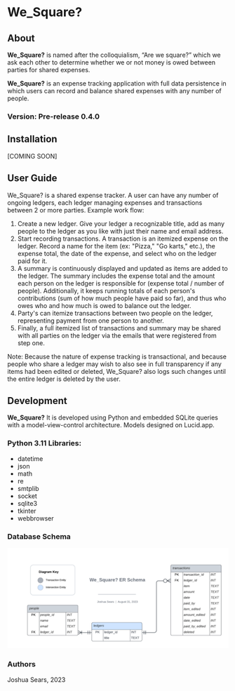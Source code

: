 # We_Square?

## About

**We_Square?** is named after the colloquialism, “Are we square?” which we ask each other to determine whether we or not money is owed between parties for shared expenses.

**We_Square?** is an expense tracking application with full data persistence in which users can record and balance shared expenses with any number of people.

### Version: Pre-release 0.4.0

## Installation

[COMING SOON]

## User Guide

We_Square? is a shared expense tracker. A user can have any number of ongoing ledgers, each ledger managing expenses and transactions between 2 or more parties.
Example work flow: 
1. Create a new ledger. Give your ledger a recognizable title, add as many people to the ledger as you like with just their name and email address.
2. Start recording transactions. A transaction is an itemized expense on the ledger. Record a name for the item (ex: "Pizza," "Go karts," etc.), the expense total, the date of the expense, and select who on the ledger paid for it.
3. A summary is continuously displayed and updated as items are added to the ledger. The summary includes the expense total and the amount each person on the ledger is responsible for (expense total / number of people). Additionally, it keeps running totals of each person's contributions (sum of how much people have paid so far), and thus who owes who and how much is owed to balance out the ledger.
4. Party's can itemize transactions between two people on the ledger, representing payment from one person to another.
5. Finally, a full itemized list of transactions and summary may be shared with all parties on the ledger via the emails that were registered from step one.

Note: Because the nature of expense tracking is transactional, and because people who share a ledger may wish to also see in full transparency if any items had been edited or deleted, We_Square? also logs such changes until the entire ledger is deleted by the user.

## Development
**We_Square?**  It is developed using Python and embedded SQLite queries with a model-view-control architecture. Models designed on Lucid.app. 

### Python 3.11 Libraries:
  - datetime
  - json
  - math
  - re
  - smtplib
  - socket
  - sqlite3
  - tkinter
  - webbrowser

### Database Schema

![Schema](er_schema.png "Schema")

### Authors
Joshua Sears, 2023
